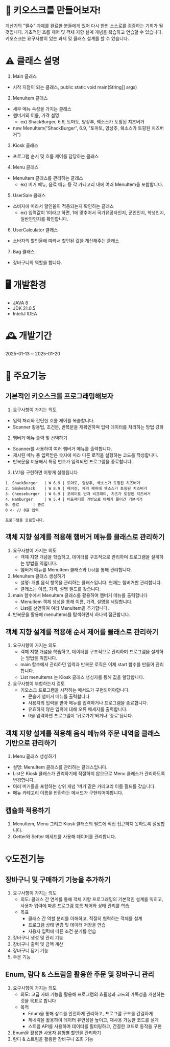 # 📱 키오스크를 만들어보자!
계산기의 "필수" 과제를 완료한 분들에게 있어 다시 한번 스스로를 검증하는 기회가 될 것입니다. 기초적인 흐름 제어 및 객체 지향 설계 개념을 복습하고 연습할 수 있습니다. 키오스크는 요구사항이 있는 과제 및 클래스 설계를 할 수 있습니다.

# ⚠️ 클래스 설명
1. Main 클래스
- 시작 지점이 되는 클래스, public static void main(String[] args)
2. MenuItem 클래스
- 세부 메뉴 속성을 가지는 클래스
- 햄버거의 이름, 가격 설명
  - ex) ShackBurger, 6.9, 토마토, 양상추, 쉑소스가 토핑된 치즈버거
- new MenuItem("ShackBurger", 6.9, "토마토, 양상추, 쉑소스가 토핑된 치즈버거")
3. Kiosk 클래스
- 프로그램 순서 및 흐름 제어를 담당하는 클래스
4. Menu 클래스
- MenuItem 클래스를 관리하는 클래스
  - ex) 버거 메뉴, 음료 메뉴 등 각 카테고리 내에 여러 MenuItem을 포함합니다.
5. UserSale 클래스
- 소비자에 따라서 할인율이 적용되는지 확인하는 클래스
  - ex) 입력값이 1이라고 하면, 1에 맞추어서 국가유공자인지, 군인인지, 학생인지, 일반인인지를 확인합니다.
6. UserCalculator 클래스
- 소바자의 할인율에 따라서 할인된 값을 계산해주는 클래스
7. Bag 클래스
- 장바구니의 역할을 합니다.

# 🖥️ 개발환경
- JAVA 8
- JDK 21.0.5
- InteliJ IDEA

# 🕰️ 개발기간
2025-01-13 ~ 2025-01-20

# 📌 주요기능

## 기본적인 키오스크를 프로그래밍해보자
1. 요구사항이 가지는 의도
  - 입력 처리와 간단한 흐름 제어를 복습합니다.
  - Scanner 활용법, 조건문, 반복문을 재확인하며 입력 데이터를 처리하는 방법 강화
2. 햄버거 메뉴 출력 및 선택하기
  - Scanner를 사용하여 여러 햄버거 메뉴를 출력합니다.
  - 제시된 메뉴 중 입력받은 숫자에 따라 다른 로직을 실행하는 코드를 작성합니다.
  - 반복문을 이용해서 특정 번호가 입력되면 프로그램을 종료합니다.
3. LV.1을 구현하면 이렇게 실행됩니다
```[ SHAKESHACK MENU ]
1. ShackBurger   | W 6.9 | 토마토, 양상추, 쉑소스가 토핑된 치즈버거
2. SmokeShack    | W 8.9 | 베이컨, 체리 페퍼에 쉑소스가 토핑된 치즈버거
3. Cheeseburger  | W 6.9 | 포테이토 번과 비프패티, 치즈가 토핑된 치즈버거
4. Hamburger     | W 5.4 | 비프패티를 기반으로 야채가 들어간 기본버거
0. 종료      | 종료
0 <- // 0을 입력

프로그램을 종료합니다.
```
## 객체 지향 설계를 적용해 햄버거 메뉴를 클래스로 관리하기
1. 요구사항이 가지는 의도
   - 객체 지향 개념을 학습하고, 데이터를 구조적으로 관리하며 프로그램을 설계하는 방법을 익힙니다.
   - 햄버거 메뉴를 MenuItem 클래스와 List를 통해 관리합니다.
2. MenuItem 클래스 생성하기
   - 설명: 개별 음식 항목을 관리하는 클래스입니다. 현재는 햄버거만 관리합니다.
   - 클래스는 이름, 가격, 설명 필드를 갖습니다.
3. main 함수에서 MenuItem 클래스를 활용하여 햄버거 메뉴를 출력합니다
   - MenuItem 객체 생성을 통해 이름, 가격, 설명을 세팅합니다.
   - List를 선언하여 여러 MenuItem을 추가합니다.
4. 반복문을 활용해 menuItems를 탐색하면서 하나씩 접근합니다.

## 객체 지향 설계를 적용해 순서 제어를 클래스로 관리하기
1. 요구사항이 가지는 의도
   - 객체 지향 개념을 학습하고, 데이터를 구조적으로 관리하며 프로그램을 설계하는 방법을 익힙니다.
   - main 함수에서 관리하던 입력과 반복문 로직은 이제 start 함수를 만들어 관리합니다.
   - List<MenuItem> menuItems 는 Kiosk 클래스 생성자를 통해 값을 할당합니다.
2. 요구사항이 부합하는지 검토
   - 키오스크 프로그램을 시작하는 메서드가 구현되어야합니다.
     - 콘솔에 햄버거 메뉴를 출력합니다
     - 사용자의 입력을 받아 메뉴를 입력하거나 프로그램을 종료합니다.
     - 유효하지 않은 입력에 대해 오류 메세지를 출력합니다.
     - 0을 입력하면 프로그램이 '뒤로가기'되거나 '종료'됩니다.

## 객체 지향 설계를 적용해 음식 메뉴와 주문 내역을 클래스 기반으로 관리하기
1. Menu 클래스 생성하기
  - 설명: MenuItem 클래스를 관리하는 클래스입니다.
  - List<MenuItem>은 Kiosk 클래스가 관리하기에 적절하지 않으므로 Menu 클래스가 관리하도록 변경합니다.
  - 여러 버거들을 포함하는 상위 개념 '버거'같은 카테고리 이름 필드를 갖습니다.
  - 메뉴 카테고리 이름을 반환하는 메서드가 구현되어야합니다.

## 캡슐화 적용하기
1. MenuItem, Menu 그리고 Kiosk 클래스의 필드에 직접 접근하지 못하도록 설정합니다.
2. Getter와 Setter 메세드를 사용해 데이터를 관리합니다.

# 💡도전기능

## 장바구니 및 구매하기 기능을 추가하기
1. 요구사항이 가지는 의도
   - 의도: 클래스 간 연계를 통해 객체 지향 프로그래밍의 기본적인 설계를 익히고, 사용자 입력에 따른 프로그램 흐름 제어와 상태 관리를 학습
   - 목표
      - 클래스 간 역할 분리를 이해하고, 적절히 협력하는 객체를 설계
      - 프로그램 상태 변경 및 데이터 저장을 연습
      - 사용자 입력에 따른 조건 분기를 연습
2. 장바구니 생성 및 관리 기능
3. 장바구니 출력 및 금액 계산
4. 장바구니 담기 기능
5. 주문 기능

## Enum, 람다 & 스트림을 활용한 주문 및 장바구니 관리
1. 요구사항이 가지는 의도
   - 의도: 고급 자바 기능을 활용해 프로그램의 효율성과 코드의 가독성을 개선하는 것을 목표로 합니다
   - 목적
     - Enum을 통해 상수를 안전하게 관리하고, 프로그램 구조를 간결하게
     - 제네릭을 활용하여 데이터 유연성을 높이고, 재사용 가능한 코드를 설계
     - 스트림 API를 사용하여 데이터를 필터링하고, 간결한 코드로 동작을 구현
3. Enum을 활용한 사용자 유형별 할인을 관리하기
4. 람다 & 스트림을 활용한 장바구니 조회 기능
